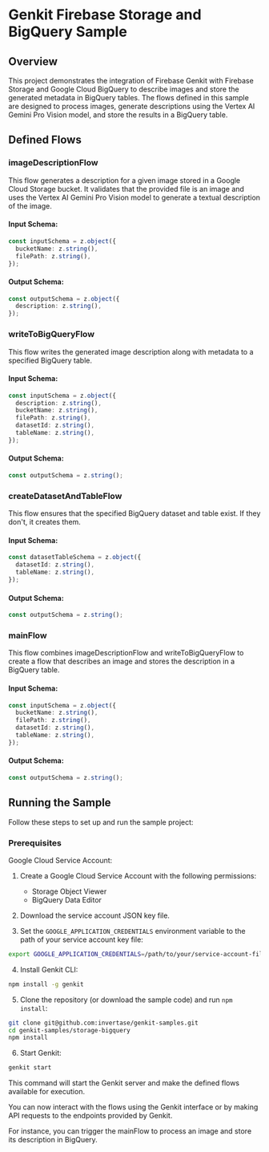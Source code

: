# Genkit Firebase Storage and BigQuery Sample

## Overview

This project demonstrates the integration of Firebase Genkit with Firebase Storage and Google Cloud BigQuery to describe images and store the generated metadata in BigQuery tables. The flows defined in this sample are designed to process images, generate descriptions using the Vertex AI Gemini Pro Vision model, and store the results in a BigQuery table.

## Defined Flows

### imageDescriptionFlow

This flow generates a description for a given image stored in a Google Cloud Storage bucket. It validates that the provided file is an image and uses the Vertex AI Gemini Pro Vision model to generate a textual description of the image.

#### Input Schema:

```typescript
const inputSchema = z.object({
  bucketName: z.string(),
  filePath: z.string(),
});
```

#### Output Schema:

```typescript
const outputSchema = z.object({
  description: z.string(),
});
```

### writeToBigQueryFlow

This flow writes the generated image description along with metadata to a specified BigQuery table.

#### Input Schema:

```typescript
const inputSchema = z.object({
  description: z.string(),
  bucketName: z.string(),
  filePath: z.string(),
  datasetId: z.string(),
  tableName: z.string(),
});
```

#### Output Schema:

```typescript
const outputSchema = z.string();
```

### createDatasetAndTableFlow

This flow ensures that the specified BigQuery dataset and table exist. If they don't, it creates them.

#### Input Schema:

```typescript
const datasetTableSchema = z.object({
  datasetId: z.string(),
  tableName: z.string(),
});
```

#### Output Schema:

```typescript
const outputSchema = z.string();
```

### mainFlow

This flow combines imageDescriptionFlow and writeToBigQueryFlow to create a flow that describes an image and stores the description in a BigQuery table.

#### Input Schema:

```typescript
const inputSchema = z.object({
  bucketName: z.string(),
  filePath: z.string(),
  datasetId: z.string(),
  tableName: z.string(),
});
```

#### Output Schema:

```typescript
const outputSchema = z.string();
```

## Running the Sample

Follow these steps to set up and run the sample project:

### Prerequisites

Google Cloud Service Account:

1. Create a Google Cloud Service Account with the following permissions:

   - Storage Object Viewer
   - BigQuery Data Editor

2. Download the service account JSON key file.

3. Set the `GOOGLE_APPLICATION_CREDENTIALS` environment variable to the path of your service account key file:

```sh
export GOOGLE_APPLICATION_CREDENTIALS=/path/to/your/service-account-file.json
```

4. Install Genkit CLI:

```sh
npm install -g genkit
```

5. Clone the repository (or download the sample code) and run `npm install`:

```sh
git clone git@github.com:invertase/genkit-samples.git
cd genkit-samples/storage-bigquery
npm install
```

6. Start Genkit:

```sh
genkit start
```

This command will start the Genkit server and make the defined flows available for execution.

You can now interact with the flows using the Genkit interface or by making API requests to the endpoints provided by Genkit.

For instance, you can trigger the mainFlow to process an image and store its description in BigQuery.

